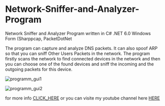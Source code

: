 
# Network-Sniffer-and-Analyzer-Program
Network Sniffer and Analyzer Program written in C# .NET 6.0 Windows Form (Sharppcap, PacketDotNet

The program can capture and analyze DNS packets. It can also spoof ARP so that you can sniff Other Users Packets in the network. The program firstly scans the network to find connected devices in the network and then you can choose one of the found devices and sniff the incoming and the outgoing packets for this device.

![programm_gui1](https://www.codeproject.com/KB/Articles/5350361/Screenshot_2022-12-23_171246.png "programm_gui1")

![programm_gui2](https://www.codeproject.com/KB/Articles/5350361/Screenshot_2022-12-23_172319.png "programm_gui2")

for more info [CLICK_HERE](https://www.codeproject.com/Articles/5350361/Network-Sniffer-and-Analyzer-Program-Part-3 "CLICK_HERE") or you can visite my youtube channel here [HERE](https://www.youtube.com/watch?v=UZaDPbZoh0A "HERE")
